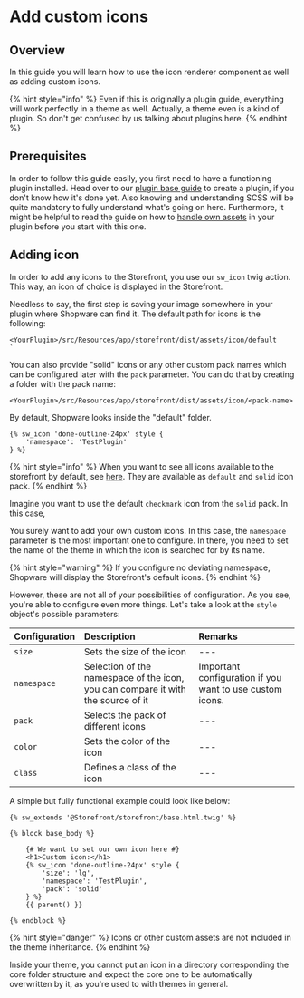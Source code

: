 # Add custom icons

## Overview

In this guide you will learn how to use the icon renderer component as well as adding custom icons.

{% hint style="info" %}
Even if this is originally a plugin guide, everything will work perfectly in a theme as well. Actually, a theme even is a kind of plugin. So don't get confused by us talking about plugins here.
{% endhint %}

## Prerequisites

In order to follow this guide easily, you first need to have a functioning plugin installed. Head over to our [plugin base guide](../plugins/plugin-base-guide.md) to create a plugin, if you don't know how it's done yet. Also knowing and understanding SCSS will be quite mandatory to fully understand what's going on here. Furthermore, it might be helpful to read the guide on how to [handle own assets](../plugins/storefront/add-custom-assets.md) in your plugin before you start with this one.

## Adding icon

In order to add any icons to the Storefront, you use our `sw_icon` twig action. This way, an icon of choice is displayed in the Storefront.

Needless to say, the first step is saving your image somewhere in your plugin where Shopware can find it. The default path for icons is the following:

```text
<YourPlugin>/src/Resources/app/storefront/dist/assets/icon/default
`
```

You can also provide "solid" icons or any other custom pack names which can be configured later with the `pack` parameter. You can do that by creating a folder with the pack name:

```text
<YourPlugin>/src/Resources/app/storefront/dist/assets/icon/<pack-name>
```

By default, Shopware looks inside the "default" folder.

```text
{% sw_icon 'done-outline-24px' style {
    'namespace': 'TestPlugin'
} %}
```

{% hint style="info" %}
When you want to see all icons available to the storefront by default, see [here](https://github.com/shopware/platform/tree/trunk/src/Storefront/Resources/app/storefront/dist/assets/icon). They are available as `default` and `solid` icon pack.
{% endhint %}

Imagine you want to use the default `checkmark` icon from the `solid` pack. In this case,

You surely want to add your own custom icons. In this case, the `namespace` parameter is the most important one to configure. In there, you need to set the name of the theme in which the icon is searched for by its name.

{% hint style="warning" %}
If you configure no deviating namespace, Shopware will display the Storefront's default icons.
{% endhint %}

However, these are not all of your possibilities of configuration. As you see, you're able to configure even more things. Let's take a look at the `style` object's possible parameters:

| Configuration | Description | Remarks |
| :--- | :--- | :--- |
| `size` | Sets the size of the icon | --- |
| `namespace` | Selection of the namespace of the icon, you can compare it with the source of it | Important configuration if you want to use custom icons. |
| `pack` | Selects the pack of different icons | --- |
| `color` | Sets the color of the icon | --- |
| `class` | Defines a class of the icon | --- |

A simple but fully functional example could look like below:

```text
{% sw_extends '@Storefront/storefront/base.html.twig' %}

{% block base_body %}

    {# We want to set our own icon here #}
    <h1>Custom icon:</h1>
    {% sw_icon 'done-outline-24px' style {
        'size': 'lg',
        'namespace': 'TestPlugin',
        'pack': 'solid'
    } %}
    {{ parent() }}

{% endblock %}
```

{% hint style="danger" %}
Icons or other custom assets are not included in the theme inheritance.
{% endhint %}

Inside your theme, you cannot put an icon in a directory corresponding the core folder structure and expect the core one to be automatically overwritten by it, as you're used to with themes in general.

